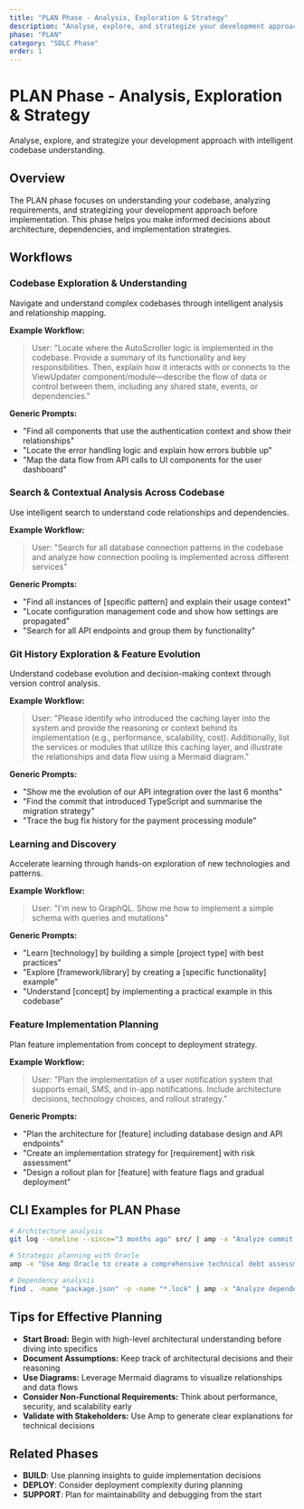 ```yaml
---
title: "PLAN Phase - Analysis, Exploration & Strategy"
description: "Analyse, explore, and strategize your development approach with intelligent codebase understanding"
phase: "PLAN"
category: "SDLC Phase"
order: 1
---
```


# PLAN Phase - Analysis, Exploration & Strategy

Analyse, explore, and strategize your development approach with intelligent codebase understanding.

## Overview

The PLAN phase focuses on understanding your codebase, analyzing requirements, and strategizing your development approach before implementation. This phase helps you make informed decisions about architecture, dependencies, and implementation strategies.

## Workflows

### Codebase Exploration & Understanding

Navigate and understand complex codebases through intelligent analysis and relationship mapping.

**Example Workflow:**
> User: "Locate where the AutoScroller logic is implemented in the codebase. Provide a summary of its functionality and key responsibilities. Then, explain how it interacts with or connects to the ViewUpdater component/module—describe the flow of data or control between them, including any shared state, events, or dependencies."

**Generic Prompts:**
- "Find all components that use the authentication context and show their relationships"
- "Locate the error handling logic and explain how errors bubble up"
- "Map the data flow from API calls to UI components for the user dashboard"

### Search & Contextual Analysis Across Codebase

Use intelligent search to understand code relationships and dependencies.

**Example Workflow:**
> User: "Search for all database connection patterns in the codebase and analyze how connection pooling is implemented across different services"

**Generic Prompts:**
- "Find all instances of [specific pattern] and explain their usage context"
- "Locate configuration management code and show how settings are propagated"
- "Search for all API endpoints and group them by functionality"

### Git History Exploration & Feature Evolution

Understand codebase evolution and decision-making context through version control analysis.

**Example Workflow:**
> User: "Please identify who introduced the caching layer into the system and provide the reasoning or context behind its implementation (e.g., performance, scalability, cost). Additionally, list the services or modules that utilize this caching layer, and illustrate the relationships and data flow using a Mermaid diagram."

**Generic Prompts:**
- "Show me the evolution of our API integration over the last 6 months"
- "Find the commit that introduced TypeScript and summarise the migration strategy"
- "Trace the bug fix history for the payment processing module"

### Learning and Discovery

Accelerate learning through hands-on exploration of new technologies and patterns.

**Example Workflow:**
> User: "I'm new to GraphQL. Show me how to implement a simple schema with queries and mutations"

**Generic Prompts:**
- "Learn [technology] by building a simple [project type] with best practices"
- "Explore [framework/library] by creating a [specific functionality] example"
- "Understand [concept] by implementing a practical example in this codebase"

### Feature Implementation Planning

Plan feature implementation from concept to deployment strategy.

**Example Workflow:**
> User: "Plan the implementation of a user notification system that supports email, SMS, and in-app notifications. Include architecture decisions, technology choices, and rollout strategy."

**Generic Prompts:**
- "Plan the architecture for [feature] including database design and API endpoints"
- "Create an implementation strategy for [requirement] with risk assessment"
- "Design a rollout plan for [feature] with feature flags and gradual deployment"

## CLI Examples for PLAN Phase

```bash
# Architecture analysis
git log --oneline --since="3 months ago" src/ | amp -x "Analyze commit patterns and identify architectural evolution"

# Strategic planning with Oracle
amp -x "Use Amp Oracle to create a comprehensive technical debt assessment and prioritization strategy"

# Dependency analysis
find . -name "package.json" -o -name "*.lock" | amp -x "Analyze dependency patterns and identify potential upgrade paths"
```

## Tips for Effective Planning

- **Start Broad:** Begin with high-level architectural understanding before diving into specifics
- **Document Assumptions:** Keep track of architectural decisions and their reasoning
- **Use Diagrams:** Leverage Mermaid diagrams to visualize relationships and data flows
- **Consider Non-Functional Requirements:** Think about performance, security, and scalability early
- **Validate with Stakeholders:** Use Amp to generate clear explanations for technical decisions

## Related Phases

- **BUILD**: Use planning insights to guide implementation decisions
- **DEPLOY**: Consider deployment complexity during planning
- **SUPPORT**: Plan for maintainability and debugging from the start
